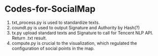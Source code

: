 # Codes-for-SocialMap
1. txt_process.py is used to standardize texts.
2. coundt.py is used to output Signature and Authority by Hash(?)
3. tx.py upload standard texts and Signature to call for Tencent NLP API. Return .txt result.
4. compute.py is crucial to the visualization, which regulated the configuration of social points in the map.

